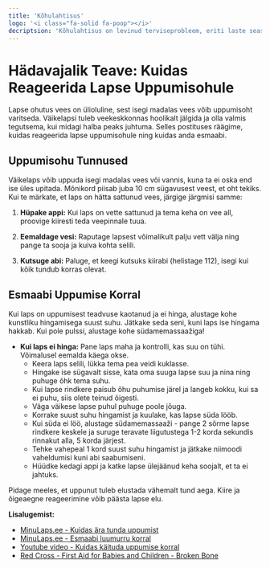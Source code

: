 ```yaml
---
title: 'Kõhulahtisus'
logo: '<i class="fa-solid fa-poop"></i>'
decriptsion: 'Kõhulahtisus on levinud terviseprobleem, eriti laste seas. See võib olla murettekitav nii vanematele kui ka lastele endile. Selles blogipostituses uurime kõhulahtisuse põhjuseid, sümptomeid ja kuidas saate aidata oma last selle ebamugavusega toime tulla.'
---
```


# Hädavajalik Teave: Kuidas Reageerida Lapse Uppumisohule

Lapse ohutus vees on ülioluline, sest isegi madalas vees võib uppumisoht varitseda. Väikelapsi tuleb veekeskkonnas hoolikalt jälgida ja olla valmis tegutsema, kui midagi halba peaks juhtuma. Selles postituses räägime, kuidas reageerida lapse uppumisohule ning kuidas anda esmaabi.

## Uppumisohu Tunnused

Väikelaps võib uppuda isegi madalas vees või vannis, kuna ta ei oska end ise üles upitada. Mõnikord piisab juba 10 cm sügavusest veest, et oht tekiks. Kui te märkate, et laps on hätta sattunud vees, järgige järgmisi samme:

1. **Hüpake appi:** Kui laps on vette sattunud ja tema keha on vee all, proovige kiiresti teda veepinnale tuua.

2. **Eemaldage vesi:** Raputage lapsest võimalikult palju vett välja ning pange ta sooja ja kuiva kohta selili.

3. **Kutsuge abi:** Paluge, et keegi kutsuks kiirabi (helistage 112), isegi kui kõik tundub korras olevat.

## Esmaabi Uppumise Korral

Kui laps on uppumisest teadvuse kaotanud ja ei hinga, alustage kohe kunstliku hingamisega suust suhu. Jätkake seda seni, kuni laps ise hingama hakkab. Kui pole pulssi, alustage kohe südamemassaažiga!

- **Kui laps ei hinga:** Pane laps maha ja kontrolli, kas suu on tühi. Võimalusel eemalda käega okse. 
  - Keera laps selili, lükka tema pea veidi kuklasse.
  - Hingake ise sügavalt sisse, kata oma suuga lapse suu ja nina ning puhuge õhk tema suhu.
  - Kui lapse rindkere paisub õhu puhumise järel ja langeb kokku, kui sa ei puhu, siis olete teinud õigesti.
  - Väga väikese lapse puhul puhuge poole jõuga.
  - Korrake suust suhu hingamist ja kuulake, kas lapse süda lööb.
  - Kui süda ei löö, alustage südamemassaaži - pange 2 sõrme lapse rindkere keskele ja suruge teravate liigutustega 1-2 korda sekundis rinnakut alla, 5 korda järjest.
  - Tehke vahepeal 1 kord suust suhu hingamist ja jätkake niimoodi vaheldumisi kuni abi saabumiseni.
  - Hüüdke kedagi appi ja katke lapse ülejäänud keha soojalt, et ta ei jahtuks.

Pidage meeles, et uppunut tuleb elustada vähemalt tund aega. Kiire ja õigeaegne reageerimine võib päästa lapse elu.

**Lisalugemist:**
- [MinuLaps.ee - Kuidas ära tunda uppumist](https://www.minulaps.ee/turvalisus/luumurrud-ja-nikastused-kuidas-ara-tunda)
- [MinuLaps.ee - Esmaabi luumurru korral](https://www.minulaps.ee/turvalisus/esmaabi-luumurru-korral)
- [Youtube video - Kuidas käituda uppumise korral](https://youtu.be/eLQr6sHN8bo)
- [Red Cross - First Aid for Babies and Children - Broken Bone](https://www.redcross.org.uk/first-aid/learn-first-aid-for-babies-and-children/broken-bone#1)

